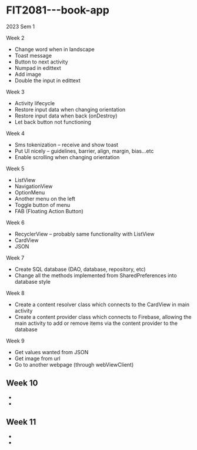 # FIT2081---book-app
2023 Sem 1

Week 2
- Change word when in landscape
- Toast message
- Button to next activity
- Numpad in edittext
- Add image
- Double the input in edittext

Week 3
- Activity lifecycle
- Restore input data when changing orientation
- Restore input data when back (onDestroy)
- Let back button not functioning

Week 4
- Sms tokenization – receive and show toast
- Put UI nicely – guidelines, barrier, align, margin, bias...etc
- Enable scrolling when changing orientation

Week 5
- ListView
- NavigationView
- OptionMenu
- Another menu on the left
- Toggle button of menu
- FAB (Floating Action Button)

Week 6
- RecyclerView – probably same functionality with ListView
- CardView
- JSON

Week 7
- Create SQL database (DAO, database, repository, etc)
- Change all the methods implemented from SharedPreferences into database style

Week 8
- Create a content resolver class which connects to the CardView in main activity
- Create a content provider class which connects to Firebase, allowing the main activity to add or remove items via the content provider to the database

Week 9
- Get values wanted from JSON
- Get image from url
- Go to another webpage (through webViewClient)

Week 10
- 
- 
- 

Week 11
- 
- 
- 
